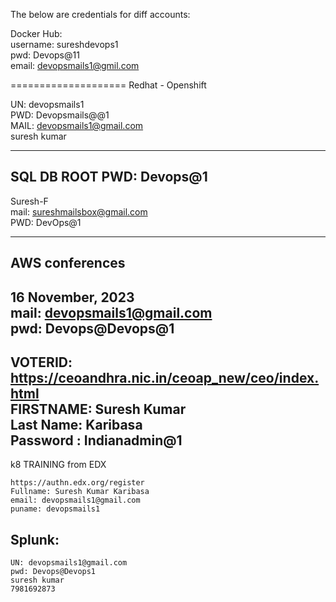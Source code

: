The below are credentials for diff accounts:  
 
Docker Hub:  
username: sureshdevops1  
pwd: Devops@11  
email: devopsmails1@gmil.com  

====================
Redhat - Openshift  

UN: devopsmails1  
PWD: Devopsmails@@1  
MAIL: devopsmails1@gmail.com    
suresh kumar  

-------------
SQL DB
ROOT PWD: Devops@1
----------
Suresh-F  
mail: sureshmailsbox@gmail.com  
PWD: DevOps@1  

---------------
AWS conferences  
--------
16 November, 2023  
mail: devopsmails1@gmail.com  
pwd:  Devops@Devops@1  
-----------
VOTERID:  https://ceoandhra.nic.in/ceoap_new/ceo/index.html  
FIRSTNAME: Suresh Kumar  
Last Name:  Karibasa  
Password : Indianadmin@1
---------------
k8 TRAINING from EDX  
```
https://authn.edx.org/register
Fullname: Suresh Kumar Karibasa
email: devopsmails1@gmail.com
puname: devopsmails1
```
Splunk:   
-----
```
UN: devopsmails1@gmail.com
pwd: Devops@Devops1
suresh kumar
7981692873
```
